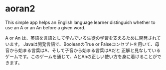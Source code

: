# aoran2
This simple app helps an English language learner distinguish whether to use an A or an An before a given word. 

A or An は、英語を言語として学んでいる生徒の学習を支えるために開発されています。
Javaは開発言語で、BooleanのTrue or Falseコンセプトを用いて、母音から始まる言葉はA、そして子音から始まる言葉はAだと
正解と見なしているゲームです。このゲームを通じて、AとAnの正しい使い方を身に着けることができます。
